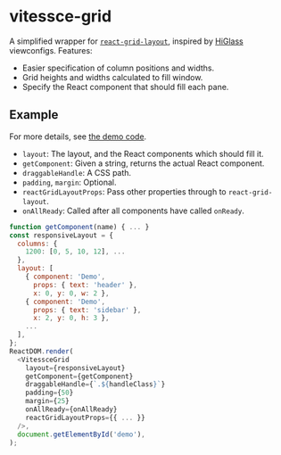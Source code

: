 # vitessce-grid
A simplified wrapper for [`react-grid-layout`](https://github.com/STRML/react-grid-layout#readme),
inspired by [HiGlass](http://higlass.io) viewconfigs. Features:
- Easier specification of column positions and widths.
- Grid heights and widths calculated to fill window.
- Specify the React component that should fill each pane.

## Example

For more details, see [the demo code](demo/src/renderDemo.js).
- `layout`: The layout, and the React components which should fill it.
- `getComponent`: Given a string, returns the actual React component.
- `draggableHandle`: A CSS path.
- `padding`, `margin`: Optional.
- `reactGridLayoutProps`: Pass other properties through to `react-grid-layout`.
- `onAllReady`: Called after all components have called `onReady`.

```javascript
function getComponent(name) { ... }
const responsiveLayout = {
  columns: {
    1200: [0, 5, 10, 12], ...
  },
  layout: [
    { component: 'Demo',
      props: { text: 'header' },
      x: 0, y: 0, w: 2 },
    { component: 'Demo',
      props: { text: 'sidebar' },
      x: 2, y: 0, h: 3 },
    ...
  ],
};
ReactDOM.render(
  <VitessceGrid
    layout={responsiveLayout}
    getComponent={getComponent}
    draggableHandle={`.${handleClass}`}
    padding={50}
    margin={25}
    onAllReady={onAllReady}
    reactGridLayoutProps={{ ... }}
  />,
  document.getElementById('demo'),
);
```

